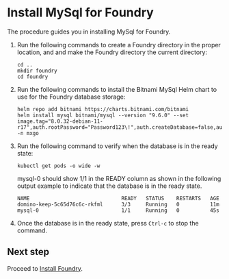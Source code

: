 # Install MySql for Foundry

The procedure guides you in installing MySql for Foundry.

1. Run the following commands to create a Foundry directory in the proper location, and and make the Foundry directory the current directory:

    ```
    cd ..
    mkdir foundry
    cd foundry
    ```

2. Run the following commands to install the Bitnami MySql Helm chart to use for the Foundry database storage:

    ```
    helm repo add bitnami https://charts.bitnami.com/bitnami
    helm install mysql bitnami/mysql --version "9.6.0" --set image.tag="8.0.32-debian-11-r17",auth.rootPassword="Password123\!",auth.createDatabase=false,auth.username=dbclient,auth.password="Password123\!" -n mxgo
    ```

3. Run the following command to verify when the database is in the ready state:

    ```
    kubectl get pods -o wide -w
    ```

    mysql-0 should show 1/1 in the READY column as shown in the following output example to indicate that the database is in the ready state.

    ```
    NAME                              READY   STATUS    RESTARTS   AGE
    domino-keep-5c65d76c6c-rkfml      3/3     Running   0          11m
    mysql-0                           1/1     Running   0          45s
    ```

4. Once the database is in the ready state, press `Ctrl-c` to stop the command.

## Next step

Proceed to [Install Foundry](installfoundry.md).